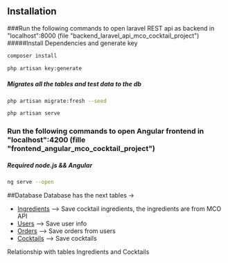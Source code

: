 ## Installation

###Run the following commands to open laravel REST api as backend in "localhost":8000 (file "backend_laravel_api_mco_cocktail_project")
#####Install Dependencies and generate key
```bash 
composer install
```
```bash 
php artisan key:generate
```
##### Migrates all the tables and test data to the db
```bash 
php artisan migrate:fresh --seed
```
```bash 
php artisan serve
```

### Run the following commands to open Angular frontend in "localhost":4200 (fille "frontend_angular_mco_cocktail_project")
##### Required node.js && Angular
```bash 
ng serve --open
```


##Database
Database has the next tables ->
  - [Ingredients](#git) --> Save cocktail ingredients, the ingredients are from MCO API
  - [Users](#django) --> Save user info
  - [Orders](#angular) --> Save orders from users
  - [Cocktails](#laravel) --> Save cocktails

  Relationship with tables Ingredients and Cocktails






